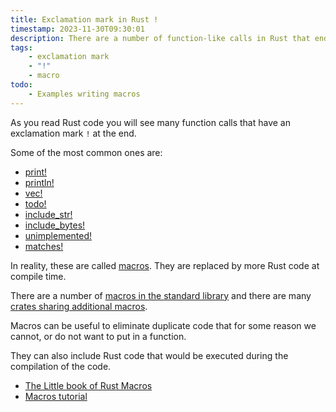 ```yaml
---
title: Exclamation mark in Rust !
timestamp: 2023-11-30T09:30:01
description: There are a number of function-like calls in Rust that end by an exclamation mark. What are those?
tags:
    - exclamation mark
    - "!"
    - macro
todo:
    - Examples writing macros
---
```


As you read Rust code you will see many function calls that have an exclamation mark `!` at the end.

Some of the most common ones are:

* [print!](https://doc.rust-lang.org/std/macro.print.html)
* [println!](https://doc.rust-lang.org/std/macro.println.html)
* [vec!](https://doc.rust-lang.org/std/macro.vec.html)
* [todo!](https://doc.rust-lang.org/std/macro.todo.html)
* [include_str!](https://doc.rust-lang.org/std/macro.include_str.html)
* [include_bytes!](https://doc.rust-lang.org/std/macro.include_bytes.html)
* [unimplemented!](https://doc.rust-lang.org/std/macro.unimplemented.html)
* [matches!](https://doc.rust-lang.org/std/macro.matches.html)

In reality, these are called [macros](https://doc.rust-lang.org/reference/macros.html).
They are replaced by more Rust code at compile time.

There are a number of [macros in the standard library](https://doc.rust-lang.org/std/#macros)
and there are many [crates sharing additional macros](https://crates.io/keywords/macro).

Macros can be useful to eliminate duplicate code that for some reason we cannot, or do not want to put in a function.

They can also include Rust code that would be executed during the compilation of the code.


* [The Little book of Rust Macros](https://veykril.github.io/tlborm/)
* [Macros tutorial](https://blog.logrocket.com/macros-in-rust-a-tutorial-with-examples/)


